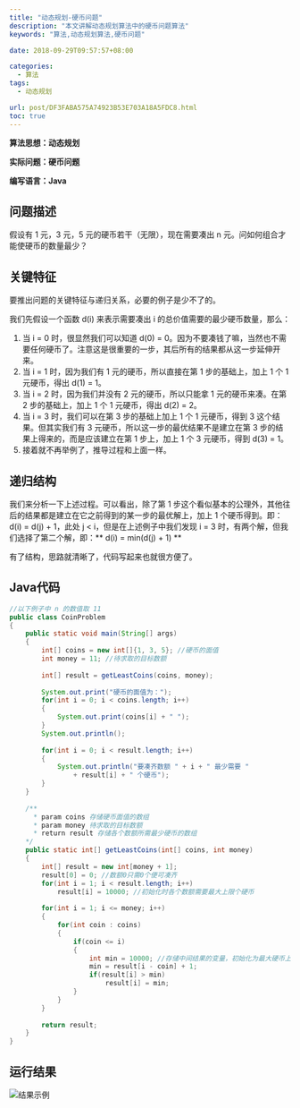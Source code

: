 ```yaml
---
title: "动态规划-硬币问题"
description: "本文讲解动态规划算法中的硬币问题算法"
keywords: "算法,动态规划算法,硬币问题"

date: 2018-09-29T09:57:57+08:00

categories:
  - 算法
tags:
  - 动态规划

url: post/DF3FABA575A74923B53E703A18A5FDC8.html
toc: true
---
```


**算法思想：动态规划**

**实际问题：硬币问题**

**编写语言：Java**

<!--More-->

## 问题描述

假设有 1 元，3 元，5 元的硬币若干（无限），现在需要凑出 n 元。问如何组合才能使硬币的数量最少？

## 关键特征

要推出问题的关键特征与递归关系，必要的例子是少不了的。

我们先假设一个函数 d(i) 来表示需要凑出 i 的总价值需要的最少硬币数量，那么：
1. 当 i = 0 时，很显然我们可以知道 d(0) = 0。因为不要凑钱了嘛，当然也不需要任何硬币了。注意这是很重要的一步，其后所有的结果都从这一步延伸开来。
2. 当 i = 1 时，因为我们有 1 元的硬币，所以直接在第 1 步的基础上，加上 1 个 1 元硬币，得出 d(1) = 1。
3. 当 i = 2 时，因为我们并没有 2 元的硬币，所以只能拿 1 元的硬币来凑。在第 2 步的基础上，加上 1 个 1 元硬币，得出 d(2) = 2。
4. 当 i = 3 时，我们可以在第 3 步的基础上加上 1 个 1 元硬币，得到 3 这个结果。但其实我们有 3 元硬币，所以这一步的最优结果不是建立在第 3 步的结果上得来的，而是应该建立在第 1 步上，加上 1 个 3 元硬币，得到 d(3) = 1。
5. 接着就不再举例了，推导过程和上面一样。

## 递归结构

我们来分析一下上述过程。可以看出，除了第 1 步这个看似基本的公理外，其他往后的结果都是建立在它之前得到的某一步的最优解上，加上 1 个硬币得到。即：d(i) = d(j) + 1，此处 j < i，但是在上述例子中我们发现 i = 3 时，有两个解，但我们选择了第二个解，即：** d(i) = min(d(j) + 1) **

有了结构，思路就清晰了，代码写起来也就很方便了。

## Java代码

```Java
//以下例子中 n 的数值取 11
public class CoinProblem
{
    public static void main(String[] args)
    {
        int[] coins = new int[]{1, 3, 5}; //硬币的面值
        int money = 11; //待求取的目标数额
        
        int[] result = getLeastCoins(coins, money);
        
        System.out.print("硬币的面值为：");
        for(int i = 0; i < coins.length; i++)
        {
            System.out.print(coins[i] + " ");
        }
        System.out.println();
        
        for(int i = 0; i < result.length; i++)
        {
            System.out.println("要凑齐数额 " + i + " 最少需要 " 
                + result[i] + " 个硬币");
        }
    }
    
    /**
      * param coins 存储硬币面值的数组
      * param money 待求取的目标数额
      * return result 存储各个数额所需最少硬币的数组
    */
    public static int[] getLeastCoins(int[] coins, int money)
    {
        int[] result = new int[money + 1];
        result[0] = 0; //数额0只需0个便可凑齐
        for(int i = 1; i < result.length; i++)
            result[i] = 10000; //初始化时各个数额需要最大上限个硬币
        
        for(int i = 1; i <= money; i++)
        {
            for(int coin : coins)
            {
                if(coin <= i)
                {
                    int min = 10000; //存储中间结果的变量，初始化为最大硬币上限
                    min = result[i - coin] + 1;
                    if(result[i] > min)
                        result[i] = min;
                }
            }
        }
        
        return result;
    }
}
```

## 运行结果

![结果示例](/imgs/动态规划-硬币问题.jpg)

